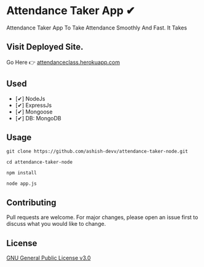 # Attendance Taker App ✔

Attendance Taker App To Take Attendance Smoothly And Fast. It Takes 


## Visit Deployed Site.

Go Here 👉 [attendanceclass.herokuapp.com](https://attendanceclass.herokuapp.com/)

## Used

- [✔] NodeJs
- [✔] ExpressJs
- [✔] Mongoose
- [✔] DB: MongoDB


## Usage

```
git clone https://github.com/ashish-devv/attendance-taker-node.git

cd attendance-taker-node

npm install

node app.js

```

## Contributing
Pull requests are welcome. For major changes, please open an issue first to discuss what you would like to change.



## License
[GNU General Public License v3.0](https://github.com/ashish-devv/attendance-taker-node/blob/master/LICENSE)
